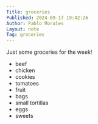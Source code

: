 ```yaml
---
Title: groceries
Published: 2024-09-17 19:42:26
Author: Pablo Morales
Layout: note
Tag: groceries
---
```

Just some groceries for the week!


* beef
* chicken
* cookies
* tomatoes
* fruit
* bags
* small tortillas
* eggs
* sweets

